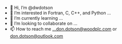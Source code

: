 - 👋 Hi, I’m @dwdotson
- 👀 I’m interested in Fortran, C, C++, and Python ...
- 🌱 I’m currently learning ...
- 💞️ I’m looking to collaborate on ...
- 📫 How to reach me ...don.dotson@woodplc.com or don.dotson@outlook.com

<!---
dwdotson/dwdotson is a ✨ special ✨ repository because its `README.md` (this file) appears on your GitHub profile.
You can click the Preview link to take a look at your changes.
--->
